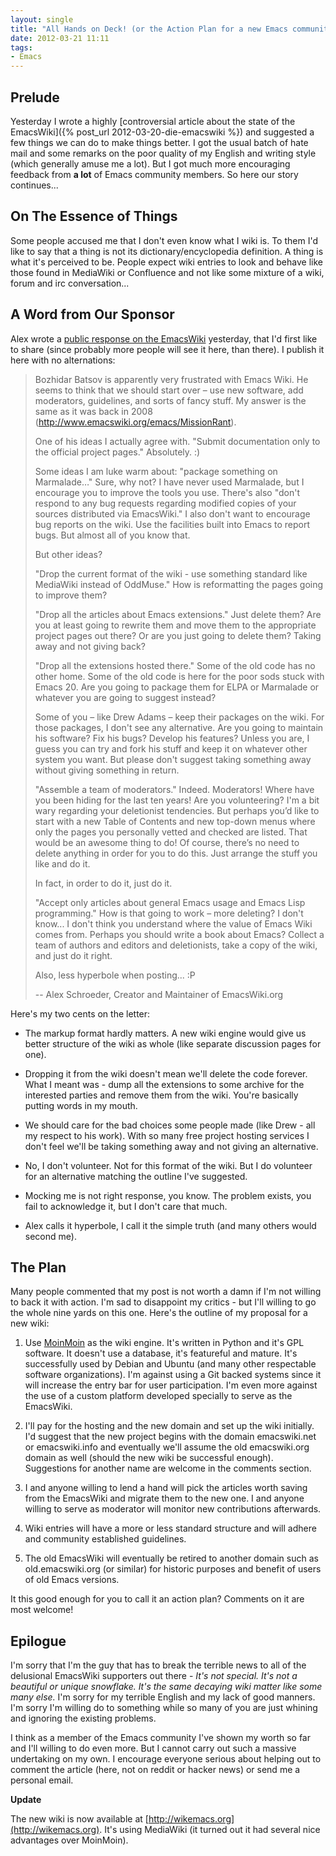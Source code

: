 ```yaml
---
layout: single
title: "All Hands on Deck! (or the Action Plan for a new Emacs community wiki)"
date: 2012-03-21 11:11
tags:
- Emacs
---
```


## Prelude

Yesterday I wrote a highly
[controversial article about the state of the EmacsWiki]({% post_url 2012-03-20-die-emacswiki %})
and suggested a few things we can do to make things better. I got the
usual batch of hate mail and some remarks on the poor quality of my
English and writing style (which generally amuse me a lot). But I
got much more encouraging feedback from **a lot** of Emacs community
members. So here our story continues...

<!--more -->

## On The Essence of Things

Some people accused me that I don't even know what I wiki is. To them
I'd like to say that a thing is not its dictionary/encyclopedia
definition. A thing is what it's perceived to be. People expect wiki
entries to look and behave like those found in MediaWiki or Confluence
and not like some mixture of a wiki, forum and irc conversation...

## A Word from Our Sponsor

Alex wrote a
[public response on the EmacsWiki](http://www.emacswiki.org/emacs/2012-03-20)
yesterday, that I'd first like to share (since probably more people
will see it here, than there). I publish it here with no alternations:

> Bozhidar Batsov is apparently very frustrated with Emacs Wiki. He
> seems to think that we should start over – use new software, add
> moderators, guidelines, and sorts of fancy stuff. My answer is the
> same as it was back in 2008 (http://www.emacswiki.org/emacs/MissionRant).
>
> One of his ideas I actually agree with. "Submit documentation only to
> the official project pages." Absolutely. :)
>
> Some ideas I am luke warm about: "package something on Marmalade…"
> Sure, why not? I have never used Marmalade, but I encourage you to
> improve the tools you use. There's also "don't respond to any bug
> requests regarding modified copies of your sources distributed via
> EmacsWiki." I also don't want to encourage bug reports on the
> wiki. Use the facilities built into Emacs to report bugs. But almost
> all of you know that.
>
> But other ideas?
>
> "Drop the current format of the wiki - use something standard like
> MediaWiki instead of OddMuse." How is reformatting the pages going to
> improve them?
>
> "Drop all the articles about Emacs extensions." Just delete them? Are
> you at least going to rewrite them and move them to the appropriate
> project pages out there? Or are you just going to delete them? Taking
> away and not giving back?
>
> "Drop all the extensions hosted there." Some of the old code has no
> other home. Some of the old code is here for the poor sods stuck with
> Emacs 20. Are you going to package them for ELPA or Marmalade or
> whatever you are going to suggest instead?
>
> Some of you – like Drew Adams – keep their packages on the wiki. For
> those packages, I don't see any alternative. Are you going to maintain
> his software? Fix his bugs? Develop his features? Unless you are, I
> guess you can try and fork his stuff and keep it on whatever other
> system you want. But please don't suggest taking something away
> without giving something in return.
>
> "Assemble a team of moderators." Indeed. Moderators! Where have you
> been hiding for the last ten years! Are you volunteering? I'm a bit
> wary regarding your deletionist tendencies. But perhaps you’d like to
> start with a new Table of Contents and new top-down menus where only
> the pages you personally vetted and checked are listed. That would be
> an awesome thing to do! Of course, there’s no need to delete anything
> in order for you to do this. Just arrange the stuff you like and do
> it.
>
> In fact, in order to do it, just do it.
>
> "Accept only articles about general Emacs usage and Emacs Lisp
> programming." How is that going to work – more deleting? I don't
> know... I don't think you understand where the value of Emacs Wiki
> comes from. Perhaps you should write a book about Emacs? Collect a
> team of authors and editors and deletionists, take a copy of the wiki,
> and just do it right.
>
> Also, less hyperbole when posting... :P
>
> -- Alex Schroeder, Creator and Maintainer of EmacsWiki.org

Here's my two cents on the letter:

* The markup format hardly matters. A new wiki engine would give us
better structure of the wiki as whole (like separate discussion pages
for one).

* Dropping it from the wiki doesn't mean we'll delete the code
forever. What I meant was - dump all the extensions to some archive
for the interested parties and remove them from the wiki. You're
basically putting words in my mouth.

* We should care for the bad choices some people made (like Drew - all
my respect to his work). With so many free project hosting services I
don't feel we'll be taking something away and not giving an alternative.

*  No, I don't volunteer. Not for this format of the wiki. But I do
volunteer for an alternative matching the outline I've suggested.

* Mocking me is not right response, you know. The problem exists, you
fail to acknowledge it, but I don't care that much.

* Alex calls it hyperbole, I call it the simple truth (and many others
would second me).

## The Plan

Many people commented that my post is not worth a damn if I'm not
willing to back it with action. I'm sad to disappoint my critics - but
I'll willing to go the whole nine yards on this one. Here's the
outline of my proposal for a new wiki:

1. Use [MoinMoin](http://moinmo.in/) as the wiki engine. It's written in Python and
it's GPL software. It doesn't use a database, it's featureful and
mature. It's successfully used by Debian and Ubuntu (and many other
respectable software organizations). I'm against using a Git backed
systems since it will increase the entry bar for user
participation. I'm even more against the use of a custom platform
developed specially to serve as the EmacsWiki.

2. I'll pay for the hosting and the new domain and set up the wiki
initially. I'd suggest that the new project begins with the domain
emacswiki.net or emacswiki.info and eventually we'll assume the old
emacswiki.org domain as well (should the new wiki be successful
enough). Suggestions for another name are welcome in the comments
section.

3. I and anyone willing to lend a hand will pick the articles worth
saving from the EmacsWiki and migrate them to the new one. I and
anyone willing to serve as moderator will monitor new contributions
afterwards.

4. Wiki entries will have a more or less standard structure and will
adhere and community established guidelines.

5. The old EmacsWiki will eventually be retired to another domain such
as old.emacswiki.org (or similar) for historic purposes and benefit of
users of old Emacs versions.

It this good enough for you to call it an action plan? Comments on it
are most welcome!

## Epilogue

I'm sorry that I'm the guy that has to break the terrible news to all of
the delusional EmacsWiki supporters out there - _It's not
special. It's not a beautiful or unique snowflake. It's the same
decaying wiki matter like some many else._ I'm sorry for my terrible
English and my lack of good manners. I'm sorry I'm willing do to
something while so many of you are just whining and ignoring the
existing problems.

I think as a member of the Emacs community I've shown my worth so far
and I'll willing to do even more. But I cannot carry out such a
massive undertaking on my own. I encourage everyone serious about
helping out to comment the article (here, not on reddit or hacker
news) or send me a personal email.

**Update**

The new wiki is now available at
[http://wikemacs.org](http://wikemacs.org). It's using MediaWiki (it
turned out it had several nice advantages over MoinMoin).
